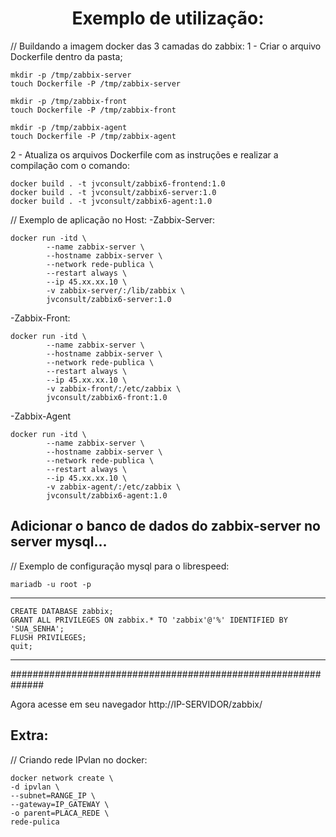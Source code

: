 <h1 align='center'>Exemplo de utilização:</h1>

// Buildando a imagem docker das 3 camadas do zabbix:
1 - Criar o arquivo Dockerfile dentro da pasta;
```
mkdir -p /tmp/zabbix-server
touch Dockerfile -P /tmp/zabbix-server

mkdir -p /tmp/zabbix-front
touch Dockerfile -P /tmp/zabbix-front

mkdir -p /tmp/zabbix-agent
touch Dockerfile -P /tmp/zabbix-agent
```


2 - Atualiza os arquivos Dockerfile com as instruções e realizar a compilação com o comando: 
```
docker build . -t jvconsult/zabbix6-frontend:1.0
docker build . -t jvconsult/zabbix6-server:1.0
docker build . -t jvconsult/zabbix6-agent:1.0
```



// Exemplo de aplicação no Host:
-Zabbix-Server:
```
docker run -itd \
        --name zabbix-server \
        --hostname zabbix-server \
        --network rede-publica \
        --restart always \
        --ip 45.xx.xx.10 \
        -v zabbix-server/:/lib/zabbix \
        jvconsult/zabbix6-server:1.0
```
-Zabbix-Front:
```
docker run -itd \
        --name zabbix-server \
        --hostname zabbix-server \
        --network rede-publica \
        --restart always \
        --ip 45.xx.xx.10 \
        -v zabbix-front/:/etc/zabbix \
        jvconsult/zabbix6-front:1.0
```
-Zabbix-Agent
```
docker run -itd \
        --name zabbix-server \
        --hostname zabbix-server \
        --network rede-publica \
        --restart always \
        --ip 45.xx.xx.10 \
        -v zabbix-agent/:/etc/zabbix \
        jvconsult/zabbix6-agent:1.0
```
Adicionar o banco de dados do zabbix-server no server mysql...
----


// Exemplo de configuração mysql para o librespeed:
```
mariadb -u root -p
```
---------------------------
```
CREATE DATABASE zabbix;
GRANT ALL PRIVILEGES ON zabbix.* TO 'zabbix'@'%' IDENTIFIED BY 'SUA_SENHA';
FLUSH PRIVILEGES;
quit;
```
---------------------------

##############################################################

Agora acesse em seu navegador http://IP-SERVIDOR/zabbix/


Extra:
-------
// Criando rede IPvlan no docker:

```
docker network create \
-d ipvlan \
--subnet=RANGE_IP \
--gateway=IP_GATEWAY \
-o parent=PLACA_REDE \
rede-pulica
```
